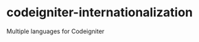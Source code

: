 codeigniter-internationalization
================================

Multiple languages for Codeigniter
